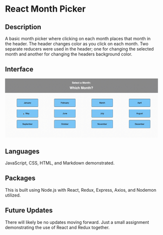 # React Month Picker

## Description

A basic month picker where clicking on each month places that month in the header. The header changes color as you click on each month. Two separate reducers were used in the header; one for changing the selected month and another for changing the headers background color.

## Interface

![Demonstration Wireframe](./wireframes/demonstration.gif)

## Languages

JavaScript, CSS, HTML, and Markdown demonstrated.

## Packages

This is built using Node.js with React, Redux, Express, Axios, and Nodemon utilized.

## Future Updates

There will likely be no updates moving forward. Just a small assignment demonstrating the use of React and Redux together.
